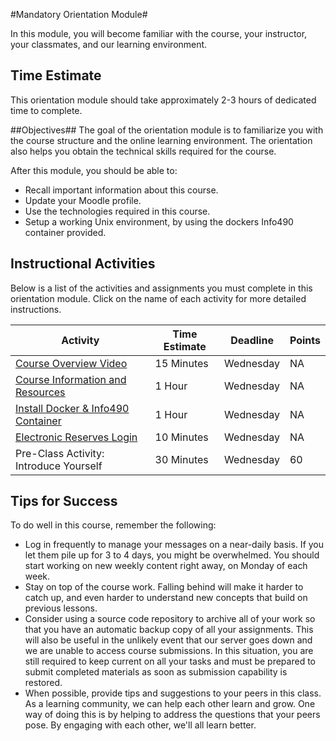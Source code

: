 #Mandatory Orientation Module#

In this module, you will become familiar with the course, your instructor, your classmates, and our learning environment.

## Time Estimate ##
This orientation module should take approximately 2-3 hours of dedicated time to complete.

##Objectives##
The goal of the orientation module is to familiarize you with the course structure and the online learning environment. The orientation also helps you obtain the technical skills required for the course.

After this module, you should be able to:

- Recall important information about this course.
- Update your Moodle profile.
- Use the technologies required in this course.
- Setup a working Unix environment, by using the dockers Info490 container provided.

## Instructional Activities ##
Below is a list of the activities and assignments you must complete in this orientation module. Click on the name of each activity for more detailed instructions.

|Activity|Time Estimate|Deadline|Points|
|-----|---|---|---|
|[Course Overview Video](https://mediaspace.illinois.edu/media/Course+Information+Video/1_z8jtrmz2)|15 Minutes|Wednesday|NA|
|[Course Information and Resources](syllabus.md)|1 Hour|Wednesday|NA|
|[Install Docker & Info490 Container](docker_orientation.md)|1 Hour|Wednesday|NA|
|[Electronic Reserves Login](Electronic-Reserves-Login.md)|10 Minutes|Wednesday|NA|
|Pre-Class Activity: Introduce Yourself|30 Minutes|Wednesday|60|


## Tips for Success ##

To do well in this course, remember the following:

- Log in frequently to manage your messages on a near-daily basis. If you let them pile up for 3 to 4 days, you might be overwhelmed. You should start working on new weekly content right away, on Monday of each week.
- Stay on top of the course work. Falling behind will make it harder to catch up, and even harder to understand new concepts that build on previous lessons.
- Consider using a source code repository to archive all of your work so that you have an automatic backup copy of all your assignments. This will also be useful in the unlikely event that our server goes down and we are unable to access course submissions. In this situation, you are still required to keep current on all your tasks and must be prepared to submit completed materials as soon as submission capability is restored.
- When possible, provide tips and suggestions to your peers in this class. As a learning community, we can help each other learn and grow. One way of doing this is by helping to address the questions that your peers pose. By engaging with each other, we'll all learn better.
